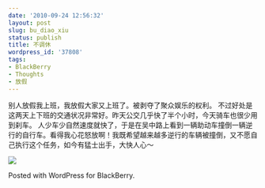 ```yaml
---
date: '2010-09-24 12:56:32'
layout: post
slug: bu_diao_xiu
status: publish
title: 不调休
wordpress_id: '37808'
tags:
- BlackBerry
- Thoughts
- 放假
---
```


别人放假我上班，我放假大家又上班了。被剥夺了聚众娱乐的权利。
不过好处是这两天上下班的交通状况非常好。昨天公交几乎快了半个小时，今天骑车也很少用到刹车。
人少车少自然速度就快了，于是在吴中路上看到一辆助动车撞倒一辆逆行的自行车。看得我心花怒放啊！我既希望越来越多逆行的车辆被撞倒，又不愿自己执行这个任务，如今有猛士出手，大快人心～

[![](http://dl.dropbox.com/u/5249413/blog_images/2010/09/img00001-20100924-1251.jpg)](http://dl.dropbox.com/u/5249413/blog_images/2010/09/img00001-20100924-1251.jpg)

Posted with WordPress for BlackBerry.
